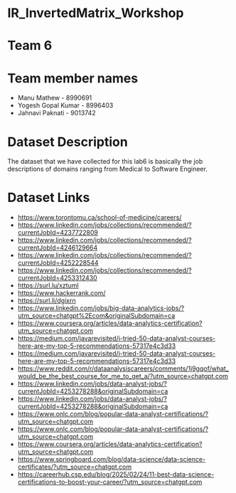 # IR_InvertedMatrix_Workshop

# Team 6

# Team member names
- Manu Mathew - 8990691
- Yogesh Gopal Kumar - 8996403 
- Jahnavi Paknati - 9013742

# Dataset Description
The dataset that we have collected for this lab6 is basically the job descriptions of domains ranging from Medical to Software Engineer.

# Dataset Links
- https://www.torontomu.ca/school-of-medicine/careers/
- https://www.linkedin.com/jobs/collections/recommended/?currentJobId=4237722809
- https://www.linkedin.com/jobs/collections/recommended/?currentJobId=4246129664
- https://www.linkedin.com/jobs/collections/recommended/?currentJobId=4252228544
- https://www.linkedin.com/jobs/collections/recommended/?currentJobId=4253312430
- https://surl.lu/xztuml
- https://www.hackerrank.com/ 
- https://surl.li/dgixrn 
- https://www.linkedin.com/jobs/big-data-analytics-jobs/?utm_source=chatgpt%2Ecom&originalSubdomain=ca
- https://www.coursera.org/articles/data-analytics-certification?utm_source=chatgpt.com
- https://medium.com/javarevisited/i-tried-50-data-analyst-courses-here-are-my-top-5-recommendations-57317e4c3d33
- https://medium.com/javarevisited/i-tried-50-data-analyst-courses-here-are-my-top-5-recommendations-57317e4c3d33
- https://www.reddit.com/r/dataanalysiscareers/comments/1j9gqof/what_would_be_the_best_course_for_me_to_get_a/?utm_source=chatgpt.com
- https://www.linkedin.com/jobs/data-analyst-jobs/?currentJobId=4253278288&originalSubdomain=ca
- https://www.linkedin.com/jobs/data-analyst-jobs/?currentJobId=4253278288&originalSubdomain=ca
- https://www.onlc.com/blog/popular-data-analyst-certifications/?utm_source=chatgpt.com
- https://www.onlc.com/blog/popular-data-analyst-certifications/?utm_source=chatgpt.com
- https://www.coursera.org/articles/data-analytics-certification?utm_source=chatgpt.com
- https://www.springboard.com/blog/data-science/data-science-certificates/?utm_source=chatgpt.com
- https://careerhub.csp.edu/blog/2025/02/24/11-best-data-science-certifications-to-boost-your-career/?utm_source=chatgpt.com




